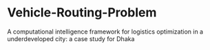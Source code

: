 # Vehicle-Routing-Problem
A computational intelligence framework for logistics optimization in a underdeveloped city:  a case study for Dhaka
